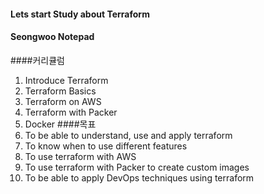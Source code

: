 #### Lets start Study about Terraform
#### Seongwoo Notepad
####커리큘럼
1. Introduce Terraform
2. Terraform Basics
3. Terraform on AWS
4. Terraform with Packer
5. Docker 
####목표
1. To be able to understand, use and apply terraform
2. To know when to use different features
3. To use terraform with AWS
4. To use terraform with Packer to create custom images
5. To be able to apply DevOps techniques using terraform
